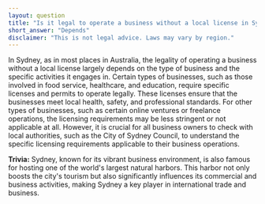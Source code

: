 ```yaml
---
layout: question
title: "Is it legal to operate a business without a local license in Sydney?"
short_answer: "Depends"
disclaimer: "This is not legal advice. Laws may vary by region."
---
```


In Sydney, as in most places in Australia, the legality of operating a business without a local license largely depends on the type of business and the specific activities it engages in. Certain types of businesses, such as those involved in food service, healthcare, and education, require specific licenses and permits to operate legally. These licenses ensure that the businesses meet local health, safety, and professional standards. For other types of businesses, such as certain online ventures or freelance operations, the licensing requirements may be less stringent or not applicable at all. However, it is crucial for all business owners to check with local authorities, such as the City of Sydney Council, to understand the specific licensing requirements applicable to their business operations.

**Trivia:** Sydney, known for its vibrant business environment, is also famous for hosting one of the world's largest natural harbors. This harbor not only boosts the city's tourism but also significantly influences its commercial and business activities, making Sydney a key player in international trade and business.
